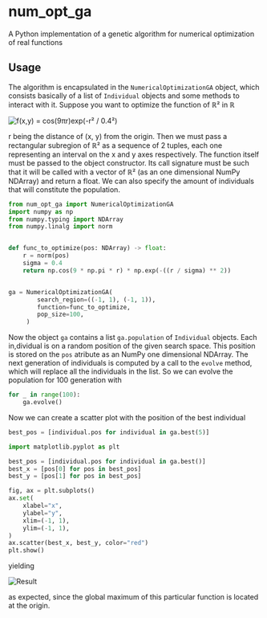 # num_opt_ga

A Python implementation of a genetic algorithm for numerical optimization
of real functions

## Usage

The algorithm is encapsulated in the `NumericalOptimizationGA` object,
which consists basically of a list of `Individual` objects and some methods
to interact with it. Suppose you want to optimize the function of ℝ² in ℝ

![f(x,y) = cos(9πr)exp(-r² / 0.4²)](https://latex.codecogs.com/svg.image?{\color{Red}f(x,y)=\cos(9\pi&space;r)\exp\left(-\frac{r^2}{0.4^2}\right)})

r being the distance of (x, y) from the origin. Then we must pass a rectangular
subregion of ℝ² as a sequence of 2 tuples, each one representing an interval on
the x and y axes respectively. The function itself must be passed to the object
constructor. Its call signature must be such that it will be called with a
vector of ℝ² (as an one dimensional NumPy NDArray) and return a float. We can
also specify the amount of individuals that will constitute the population.

```python
from num_opt_ga import NumericalOptimizationGA
import numpy as np
from numpy.typing import NDArray
from numpy.linalg import norm


def func_to_optimize(pos: NDArray) -> float:
    r = norm(pos)
    sigma = 0.4
    return np.cos(9 * np.pi * r) * np.exp(-((r / sigma) ** 2))


ga = NumericalOptimizationGA(
        search_region=((-1, 1), (-1, 1)),
        function=func_to_optimize,
        pop_size=100,
     )
```

Now the object `ga` contains a list `ga.population` of `Individual` objects.
Each in,dividual is on a random position of the given search space. This
position is stored on the `pos` atribute as an NumPy one dimensional NDArray.
The next generation of individuals is computed by a call to the `evolve` method,
which will replace all the individuals in the list. So we can evolve the
population for 100 generation with

```python
for _ in range(100):
    ga.evolve()
```

Now we can create a scatter plot with the position of the best individual

```python
best_pos = [individual.pos for individual in ga.best(5)]

import matplotlib.pyplot as plt

best_pos = [individual.pos for individual in ga.best()]
best_x = [pos[0] for pos in best_pos]
best_y = [pos[1] for pos in best_pos]

fig, ax = plt.subplots()
ax.set(
    xlabel="x",
    ylabel="y",
    xlim=(-1, 1),
    ylim=(-1, 1),
)
ax.scatter(best_x, best_y, color="red")
plt.show()
```

yielding

![Result](https://user-images.githubusercontent.com/26972046/168857024-625dab54-59b9-42e3-aebc-5289fe28e511.png)

as expected, since the global maximum of this particular function is located at the origin.
